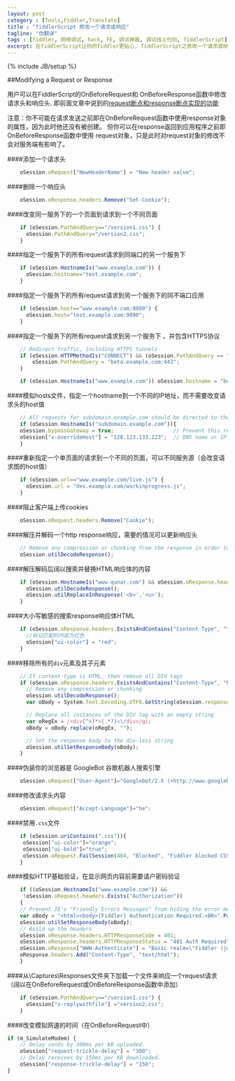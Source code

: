 ```yaml
---
layout: post
category : [Tools,Fiddler,Translate]
title : "fiddlerScript 修改一个请求或响应"
tagline: "伪翻译"
tags : [fiddler, 网络调试, hack, FE, 调试神器, 调试线上代码, fiddlerScript]
excerpt: 在fiddlerScript让你的fiddler更贴心, fiddlerScript之修改一个请求或响应
---
```

{% include JB/setup %}

##Modifying a Request or Response

用户可以在FiddlerScript的OnBeforeRequest和 OnBeforeResponse函数中修改请求头和响应头. 即前面文章中说到的[request断点和response断点实现的功能](/tools/fiddler/2015/05/18/tools-fiddler-function-list)

注意：你不可能在请求发送之前即在OnBeforeRequest函数中使用response对象的属性，因为此时他还没有被创建。
但你可以在response返回到应用程序之前即OnBeforeResponse函数中使用
request对象，只是此时对request对象的修改不会对服务端有影响了。

####<a id="addHeader"></a>添加一个请求头

```js
    oSession.oRequest["NewHeaderName"] = "New header value";
```

####删除一个响应头

```js
    oSession.oResponse.headers.Remove("Set-Cookie");
```

####改变同一服务下的一个页面到请求到一个不同页面

```js
    if (oSession.PathAndQuery=="/version1.css") {
      oSession.PathAndQuery="/version2.css";
    }
```

####指定一个服务下的所有request请求到同端口的另一个服务下

```js
    if (oSession.HostnameIs("www.example.com")) {
      oSession.hostname="test.example.com";
    }
```

####指定一个服务下的所有request请求到另一个服务下的同不端口应用

```js
    if (oSession.host=="www.example.com:8080") {
      oSession.host="test.example.com:9090";
    }
```

####指定一个服务下的所有request请求到另一个服务下 ，并包含HTTPS协议

```js
    // Redirect traffic, including HTTPS tunnels
    if (oSession.HTTPMethodIs("CONNECT") && (oSession.PathAndQuery == "www.example.com:443")) { 
        oSession.PathAndQuery = "beta.example.com:443"; 
    }

    if (oSession.HostnameIs("www.example.com")) oSession.hostname = "beta.example.com"; 
```

####模拟hosts文件，指定一个hostname到一个不同的IP地址，而不需要改变请求头的host值

```js
    // All requests for subdomain.example.com should be directed to the development server at 128.123.133.123
    if (oSession.HostnameIs("subdomain.example.com")){
    oSession.bypassGateway = true;                   // Prevent this request from going through an upstream proxy
    oSession["x-overrideHost"] = "128.123.133.123";  // DNS name or IP address of target server
    }
```

####重新指定一个单页面的请求到一个不同的页面，可以不同服务源（会改变请求图的host值）

```js
    if (oSession.url=="www.example.com/live.js") {
      oSession.url = "dev.example.com/workinprogress.js";
    }
```

####阻止客户端上传cookies

```js
    oSession.oRequest.headers.Remove("Cookie");
```

####解压并解码一个http response响应，需要的情况可以更新响应头

```js
    // Remove any compression or chunking from the response in order to make it easier to manipulate
    oSession.utilDecodeResponse();
```

####解压解码后阔以搜索并替换HTML响应体的内容

```js
    if (oSession.HostnameIs("www.qunar.com") && oSession.oResponse.headers.ExistsAndContains("Content-Type","text/html")){
      oSession.utilDecodeResponse();
      oSession.utilReplaceInResponse('<b>','<u>');
    }
```

####大小写敏感的搜索response响应体HTML

```js
    if (oSession.oResponse.headers.ExistsAndContains("Content-Type", "text/html") && oSession.utilFindInResponse("搜索内容", "value")>-1){
      //标记匹配的内容为红色
      oSession["ui-color"] = "red";
    }
```

####移除所有的`div`元素及其子元素

```js
    // If content-type is HTML, then remove all DIV tags
    if (oSession.oResponse.headers.ExistsAndContains("Content-Type", "html")){
      // Remove any compression or chunking
      oSession.utilDecodeResponse();
      var oBody = System.Text.Encoding.UTF8.GetString(oSession.responseBodyBytes);

      // Replace all instances of the DIV tag with an empty string
      var oRegEx = /<div[^>]*>(.*?)<\/div>/gi;
      oBody = oBody.replace(oRegEx, "");

      // Set the response body to the div-less string
      oSession.utilSetResponseBody(oBody); 
    }
```

####伪装你的浏览器是 GoogleBot 谷歌机器人搜索引擎

```js
    oSession.oRequest["User-Agent"]="Googlebot/2.X (+http://www.googlebot.com/bot.html)";
```

####修改请求头内容

```js
    oSession.oRequest["Accept-Language"]="he";
```

####禁用`.css`文件

```js
    if (oSession.uriContains(".css")){
     oSession["ui-color"]="orange"; 
     oSession["ui-bold"]="true";
     oSession.oRequest.FailSession(404, "Blocked", "Fiddler blocked CSS file");
    }
```

####模拟HTTP基础验证，在显示网页内容前需要请户密码验证

```js
    if ((oSession.HostnameIs("www.example.com")) && 
     !oSession.oRequest.headers.Exists("Authorization")) 
    {
    // Prevent IE's "Friendly Errors Messages" from hiding the error message by making response body longer than 512 chars.
    var oBody = "<html><body>[Fiddler] Authentication Required.<BR>".PadRight(512, ' ') + "</body></html>";
    oSession.utilSetResponseBody(oBody); 
    // Build up the headers
    oSession.oResponse.headers.HTTPResponseCode = 401;
    oSession.oResponse.headers.HTTPResponseStatus = "401 Auth Required";
    oSession.oResponse["WWW-Authenticate"] = "Basic realm=\"Fiddler (just hit Ok)\"";
    oResponse.headers.Add("Content-Type", "text/html");
    }
```

####从\Captures\Responses文件夹下加载一个文件来响应一个request请求（阔以在OnBeforeRequest或OnBeforeResponse函数中添加）

```js
    if (oSession.PathAndQuery=="/version1.css") {
      oSession["x-replywithfile"] ="version2.css";
    }
```

####<a id="SimulateModem"></a>改变模拟网速的时间（在OnBeforeRequest中）

```js
if (m_SimulateModem) {
    // Delay sends by 300ms per KB uploaded.
    oSession["request-trickle-delay"] = "300"; 
    // Delay receives by 150ms per KB downloaded.
    oSession["response-trickle-delay"] = "150"; 
}
```